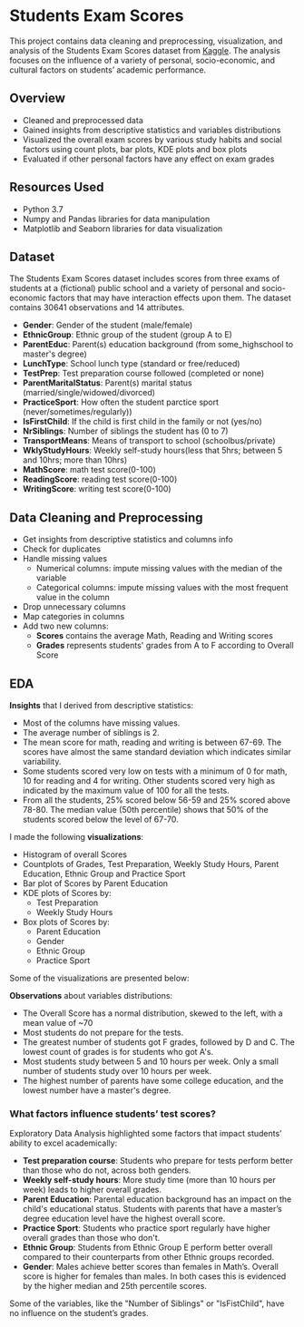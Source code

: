 # Students Exam Scores
This project contains data cleaning and preprocessing, visualization, and analysis of the Students Exam Scores dataset from [Kaggle](https://www.kaggle.com/datasets/desalegngeb/students-exam-scores).
The analysis focuses on the influence of a variety of personal, socio-economic, and cultural factors on students’ academic performance.

## Overview
- Cleaned and preprocessed data
- Gained insights from descriptive statistics and variables distributions
- Visualized the overall exam scores by various study habits and social factors using count plots, bar plots, KDE plots and box plots
- Evaluated if other personal factors have any effect on exam grades

## Resources Used
- Python 3.7
- Numpy and Pandas libraries for data manipulation
- Matplotlib and Seaborn libraries for data visualization

## Dataset
The Students Exam Scores dataset includes scores from three exams of students at a (fictional) public school and a variety of personal and socio-economic factors that may have interaction effects upon them. The dataset contains 30641 observations and 14 attributes.

- **Gender**: Gender of the student (male/female)
- **EthnicGroup**: Ethnic group of the student (group A to E)
- **ParentEduc**: Parent(s) education background (from some_highschool to master's degree)
- **LunchType**: School lunch type (standard or free/reduced)
- **TestPrep**: Test preparation course followed (completed or none)
- **ParentMaritalStatus**: Parent(s) marital status (married/single/widowed/divorced)
- **PracticeSport**: How often the student parctice sport (never/sometimes/regularly))
- **IsFirstChild**: If the child is first child in the family or not (yes/no)
- **NrSiblings**: Number of siblings the student has (0 to 7)
- **TransportMeans**: Means of transport to school (schoolbus/private)
- **WklyStudyHours**: Weekly self-study hours(less that 5hrs; between 5 and 10hrs; more than 10hrs)
- **MathScore**: math test score(0-100)
- **ReadingScore**: reading test score(0-100)
- **WritingScore**: writing test score(0-100)

## Data Cleaning and Preprocessing
- Get insights from descriptive statistics and columns info 
- Check for duplicates
- Handle missing values
     - Numerical columns: impute missing values with the median of the variable
     - Categorical columns: impute missing values with the most frequent value in the column
- Drop unnecessary columns
- Map categories in columns
- Add two new columns:
     - **Scores** contains the average Math, Reading and Writing scores
     - **Grades** represents students' grades from A to F according to Overall Score

## EDA
**Insights** that I derived from descriptive statistics:
- Most of the columns have missing values.
- The average number of siblings is 2.
- The mean score for math, reading and writing is between 67-69. The scores have almost the same standard deviation which indicates similar variability.
- Some students scored very low on tests with a minimum of 0 for math, 10 for reading and 4 for writing. Other students scored very high as indicated by the maximum value of 100 for all the tests.
- From all the students, 25% scored below 56-59 and 25% scored above 78-80. The median value (50th percentile) shows that 50% of the students scored below the level of 67-70.

I made the following **visualizations**:
- Histogram of overall Scores
- Countplots of Grades, Test Preparation, Weekly Study Hours, Parent Education, Ethnic Group and Practice Sport
- Bar plot of Scores by Parent Education
- KDE plots of Scores by:
     - Test Preparation
     - Weekly Study Hours
- Box plots of Scores by:  
     - Parent Education
     - Gender
     - Ethnic Group
     - Practice Sport


Some of the visualizations are presented below:








**Observations** about variables distributions: 
- The Overall Score has a normal distribution, skewed to the left, with a mean value of ~70
- Most students do not prepare for the tests.
- The greatest number of students got F grades, followed by D and C. The lowest count of grades is for students who got A's.
- Most students study between 5 and 10 hours per week. Only a small number of students study over 10 hours per week.
- The highest number of parents have some college education, and the lowest number have a master's degree.

### What factors influence students’ test scores?

Exploratory Data Analysis highlighted some factors that impact students’ ability to excel academically: 

- **Test preparation course**: Students who prepare for tests perform better than those who do not, across both genders.
- **Weekly self-study hours**: More study time (more than 10 hours per week) leads to higher overall grades.
- **Parent Education**: Parental education background has an impact on the child's educational status. Students with parents that have a master’s degree education level have the highest overall score.
- **Practice Sport**: Students who practice sport regularly have higher overall grades than those who don't.
- **Ethnic Group**: Students from Ethnic Group E perform better overall compared to their counterparts from other Ethnic groups recorded.
- **Gender**: Males achieve better scores than females in Math’s. Overall score is higher for females than males. In both cases this is evidenced by the higher median and 25th percentile scores.

Some of the variables, like the "Number of Siblings" or "IsFistChild", have no influence on the student’s grades.



